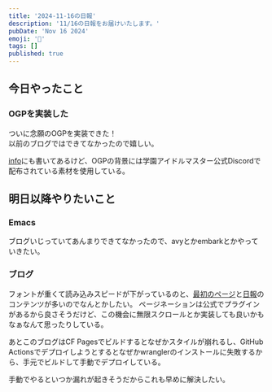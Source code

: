 ```yaml
---
title: '2024-11-16の日報'
description: '11/16の日報をお届けいたします。'
pubDate: 'Nov 16 2024'
emoji: '🦊'
tags: []
published: true
---
```


## 今日やったこと

### OGPを実装した

ついに念願のOGPを実装できた！\
以前のブログではできてなかったので嬉しい。

[info](/info)にも書いてあるけど、OGPの背景には学園アイドルマスター公式Discordで配布されている素材を使用している。

## 明日以降やりたいこと

### Emacs

ブログいじっていてあんまりできてなかったので、avyとかembarkとかやっていきたい。

### ブログ

フォントが重くて読み込みスピードが下がっているのと、[最初のページ](/)と[日報](/diary)のコンテンツが多いのでなんとかしたい。
ページネーションは公式でプラグインがあるから良さそうだけど、この機会に無限スクロールとか実装しても良いかもなぁなんて思ったりしている。

あとこのブログはCF Pagesでビルドするとなぜかスタイルが崩れるし、GitHub
Actionsでデプロイしようとするとなぜかwranglerのインストールに失敗するから、手元でビルドして手動でデプロイしている。

手動でやるといつか漏れが起きそうだからこれも早めに解決したい。
